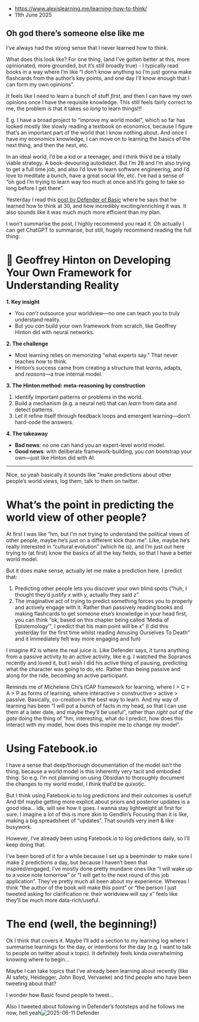 - https://www.alexislearning.me/learning-how-to-think/
- 11th June 2025

## Oh god there’s someone else like me

I’ve always had the strong sense that I never learned how to think.

What does this look like? For one thing, (and I’ve gotten better at this, more opinionated, more grounded, but it’s still broadly true) - I typically read books in a way where I’m like “I don’t know anything so I’m just gonna make flashcards from the author’s key points, and one day I’ll know enough that I can form my own opinions”.

It feels like I need to learn a bunch of stuff _first_, and then I can have my own opinions once I have the requisite knowledge. This still feels fairly correct to me, the problem is that it takes _so long_ to learn things!!!

E.g. I have a broad project to “improve my world model”, which so far has looked mostly like slowly reading a textbook on economics, because I figure that’s an important part of the world that I know nothing about. And once I have my economics knowledge, I can move on to learning the basics of the next thing, and then the next, etc.

In an ideal world, I’d be a kid or a teenager, and I think this’d be a totally viable strategy. A book-devouring autodidact. But I’m 28 and I’m also trying to get a full time job, and also I’d love to learn software engineering, and I’d love to meditate a bunch, have a great social life, etc. I’ve had a sense of “oh god I’m trying to learn way too much at once and it’s going to take so long before I get there”.

Yesterday I read this [post by Defender of Basic](https://defenderofthebasic.substack.com/p/geoffrey-hinton-on-developing-your) where he says that he learned how to think at 30, and how incredibly exciting/enriching it was. It also sounds like it was much much more efficient than my plan.

I won’t summarise the post, I highly recommend you read it. Oh actually I can get ChatGPT to summarise, but still, hugely recommend reading the full thing:

# 🧠 Geoffrey Hinton on Developing Your Own Framework for Understanding Reality

**1. Key insight**

- You _can’t_ outsource your worldview—no one can teach you to truly understand reality.
- But you _can_ build your own framework from scratch, like Geoffrey Hinton did with neural networks.

**2. The challenge**

- Most learning relies on memorizing “what experts say.” That never teaches _how_ to think.
- Hinton’s success came from creating a structure that _learns_, adapts, and _reasons_—a true internal model.

**3. The Hinton method: meta-reasoning by construction**

1. Identify important patterns or problems in the world.
2. Build a mechanism (e.g. a neural net) that can _learn_ from data and detect patterns.
3. Let it refine itself through feedback loops and emergent learning—don’t hard-code the answers.

**4. The takeaway**

- **Bad news**: no one can hand you an expert-level world model.
- **Good news**: with deliberate framework-building, you _can_ bootstrap your own—just like Hinton did with AI.

---

Nice, so yeah basically it sounds like “make predictions about other people’s world views, log them, talk to them on twitter.

# What’s the point in predicting the world view of other people?

At first I was like “hm, but I’m not trying to understand the political views of other people, maybe he’s just on a different kick than me”. Like, maybe he’s really interested in “cultural evolution” (which he is), and I’m just out here trying to (at first) know the basics of all the key fields, so that I have a better world model.

But it does make sense, actually let me make a prediction here. I predict that:

1. Predicting other people lets you discover your own blind spots (“huh, I thought they’d justify x with y, actually they said z”
2. The imaginative act of trying to predict something forces you to properly and actively engage with it. Rather than passively reading books and making flashcards to get someone else’s knowledge in your head first, you can think “ok, based on this chapter being called ‘Media of Epistemology’”, I predict that his main point will be x” (I did this yesterday for the first time whilst reading Amusing Ourselves To Death” and it immediately felt way more engaging and fun)

I imagine #2 is where the real juice is. Like Defender says, it turns anything from a passive activity to an active activity, like e.g. I watched the Sopranos recently and loved it, but I wish I did his active thing of pausing, predicting what the character was going to do, etc. Rather than being passive and along for the ride, becoming an active participant.

Reminds me of Michelene Chi’s ICAP framework for learning, where I > C > A > P as forms of learning, where interactive > constructive > active > passive. Basically, co-creation is the best way to learn. And my way of learning has been “I will put a bunch of facts in my head, so that I can use them at a later date, and maybe they’ll be useful”, rather than _right out of the gate_ doing the thing of “hm, interesting, what do I predict, how does this interact with my model, how does this inspire me to change my model”.

# Using Fatebook.io

I have a sense that deep/thorough documentation of the model isn’t the thing, because a world model is this inherently very tacit and embodied thing. So e.g. I’m not planning on using Obsidian to thoroughly document the changes to my world model, I think that’d be quixotic.

But I think using Fatebook.io to log predictions and their outcomes is useful! And tbf maybe getting more explicit about priors and posterior updates is a good idea… idk, will see how it goes. I wanna stay lightweight at first for sure. I imagine a lot of this is more akin to Gendlin’s Focusing than it is like, making a big spreadsheet of “updates”. That sounds very inert & like busywork.

However, I’ve already been using Fatebook.io to log predictions daily, so I’ll keep doing that.

I’ve been bored of it for a while because I set up a beeminder to make sure I make 2 predictions a day, but because I haven’t been that inspired/engaged, I’ve mostly done pretty mundane ones like “I will wake up to a voice note tomorrow” or “I will get to the next round of this job application”. They’ve pretty much all been about my experience. Whereas I think “the author of the book will make this point” or “the person I just tweeted asking for clarification re: their worldview will say x” feels like they’ll be much more data-rich/useful.

# The end (well, the beginning!)

Ok I think that covers it. Maybe I’ll add a section to my learning log where I summarise learnings for the day, or intentions for the day (e.g. I want to talk to people on twitter about x topic). It definitely feels kinda overwhelming knowing where to begin…

Maybe I can take topics that I’ve already been learning about recently (like AI safety, Heidegger, John Boyd, Vervaeke) and find people who have been tweeting about that?

I wonder how Basic found people to tweet…


Also I tweeted about following in Defender’s footsteps and he follows me now, hell yeah![2025-06-11 Defender](https://www.alexislearning.me/images/posts/2025-06-11-defender.png)
